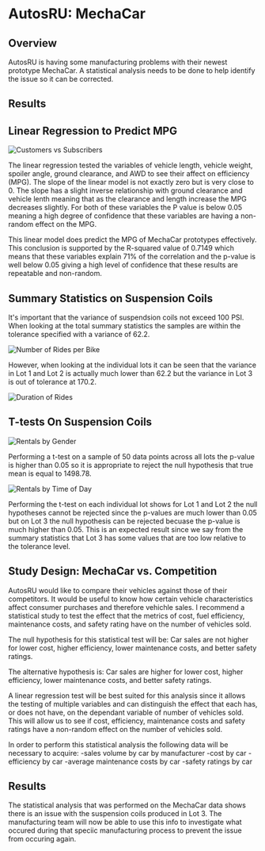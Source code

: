 # AutosRU: MechaCar

## Overview

AutosRU is having some manufacturing problems with their newest prototype MechaCar.  A statistical analysis needs to be done to help identify the issue so it can be corrected.  

## Results

## Linear Regression to Predict MPG

![Customers vs Subscribers](https://public.tableau.com/views/Module14ChallengeAssignment_16436792672500/NYCCitibikes?:language=en-US&:display_count=n&:origin=viz_share_link)

The linear regression tested the variables of vehicle length, vehicle weight, spoiler angle, ground clearance, and AWD to see their affect on efficiency (MPG).  The slope of the linear model is not exactly zero but is very close to 0.  The slope has a slight inverse relationship with ground clearance and vehicle lenth meaning that as the clearance and length increase the MPG decreases slightly.  For both of these variables the P value is below 0.05 meaning a high degree of confidence that these variables are having a non-random effect on the MPG.

This linear model does predict the MPG of MechaCar prototypes effectively.  This conclusion is supported by the R-squared value of 0.7149 which means that these variables explain 71% of the correlation and the p-value is well below 0.05 giving a high level of confidence that these results are repeatable and non-random.  

## Summary Statistics on Suspension Coils

It's important that the variance of suspendsion coils not exceed 100 PSI.  When looking at the total summary statistics the samples are within the tolerance specified with a variance of 62.2.

![Number of Rides per Bike](https://public.tableau.com/shared/NZ4PTGNWQ?:display_count=n&:origin=viz_share_link)

However, when looking at the individual lots it can be seen that the variance in Lot 1 and Lot 2 is actually much lower than 62.2 but the variance in Lot 3 is out of tolerance at 170.2.  

![Duration of Rides](https://public.tableau.com/shared/724S699YJ?:display_count=n&:origin=viz_share_link)

## T-tests On Suspension Coils 

![Rentals by Gender](https://public.tableau.com/shared/BNCQDKDR8?:display_count=n&:origin=viz_share_link)

Performing a t-test on a sample of 50 data points across all lots the p-value is higher than 0.05 so it is appropriate to reject the null hypothesis that true mean is equal to 1498.78.    

![Rentals by Time of Day](https://public.tableau.com/shared/P7Y6SWRQT?:display_count=n&:origin=viz_share_link)

Performing the t-test on each individual lot shows for Lot 1 and Lot 2 the null hypotheses cannot be rejected since the p-values are much lower than 0.05 but on Lot 3 the null hypothesis can be rejected becuase the p-value is much higher than 0.05.  This is an expected result since we say from the summary statistics that Lot 3 has some values that are too low relative to the tolerance level.  

## Study Design: MechaCar vs. Competition 

AutosRU would like to compare their vehicles against those of their competitors.  It would be useful to know how certain vehicle characteristics affect consumer purchases and therefore vehichle sales.  I recommend a statistical study to test the effect that the metrics of cost, fuel efficiency, maintenance costs, and safety rating have on the number of vehicles sold.  

The null hypothesis for this statistical test will be: Car sales are not higher for lower cost, higher efficiency, lower maintenance costs, and better safety ratings.  

The alternative hypothesis is: Car sales are higher for lower cost, higher efficiency, lower maintenance costs, and better safety ratings.  

A linear regression test will be best suited for this analysis since it allows the testing of multiple variables and can distinguish the effect that each has, or does not have, on the dependant variable of number of vehicles sold.  This will allow us to see if cost, efficiency, maintenance costs and safety ratings have a non-random effect on the number of vehicles sold.   

In order to perform this statistical analysis the following data will be necessary to acquire:
-sales volume by car by manufacturer
-cost by car 
-efficiency by car
-average maintenance costs by car
-safety ratings by car

## Results 

The statistical analysis that was performed on the MechaCar data shows there is an issue with the suspension coils produced in Lot 3.  The manufacturing team will now be able to use this info to investigate what occured during that speciic manufacturing process to prevent the issue from occuring again.  
